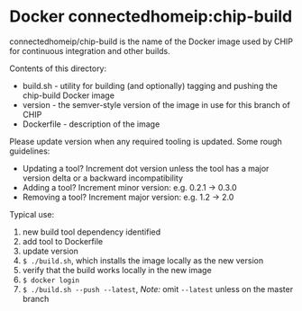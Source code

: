 # Docker connectedhomeip:chip-build

connectedhomeip/chip-build is the name of the Docker image used by CHIP for
continuous integration and other builds.

Contents of this directory:

- build.sh - utility for building (and optionally) tagging and pushing the
  chip-build Docker image
- version - the semver-style version of the image in use for this branch of CHIP
- Dockerfile - description of the image

Please update version when any required tooling is updated. Some rough
guidelines:

- Updating a tool? Increment dot version unless the tool has a major version
  delta or a backward incompatibility
- Adding a tool? Increment minor version: e.g. 0.2.1 -> 0.3.0
- Removing a tool? Increment major version: e.g. 1.2 -> 2.0

Typical use:

1.  new build tool dependency identified
2.  add tool to Dockerfile
3.  update version
4.  `$ ./build.sh`, which installs the image locally as the new version
5.  verify that the build works locally in the new image
6.  `$ docker login`
7.  `$ ./build.sh --push --latest`, _*Note:*_ omit `--latest` unless on the
    master branch
